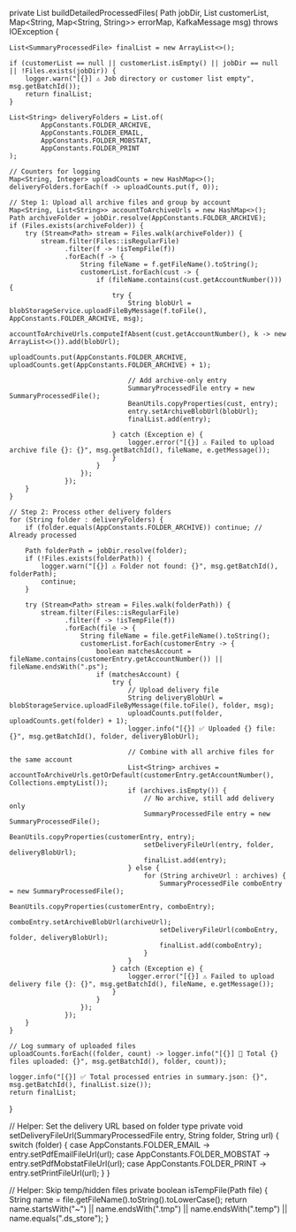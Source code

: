 private List<SummaryProcessedFile> buildDetailedProcessedFiles(
        Path jobDir,
        List<SummaryProcessedFile> customerList,
        Map<String, Map<String, String>> errorMap,
        KafkaMessage msg) throws IOException {

    List<SummaryProcessedFile> finalList = new ArrayList<>();

    if (customerList == null || customerList.isEmpty() || jobDir == null || !Files.exists(jobDir)) {
        logger.warn("[{}] ⚠️ Job directory or customer list empty", msg.getBatchId());
        return finalList;
    }

    List<String> deliveryFolders = List.of(
            AppConstants.FOLDER_ARCHIVE,
            AppConstants.FOLDER_EMAIL,
            AppConstants.FOLDER_MOBSTAT,
            AppConstants.FOLDER_PRINT
    );

    // Counters for logging
    Map<String, Integer> uploadCounts = new HashMap<>();
    deliveryFolders.forEach(f -> uploadCounts.put(f, 0));

    // Step 1: Upload all archive files and group by account
    Map<String, List<String>> accountToArchiveUrls = new HashMap<>();
    Path archiveFolder = jobDir.resolve(AppConstants.FOLDER_ARCHIVE);
    if (Files.exists(archiveFolder)) {
        try (Stream<Path> stream = Files.walk(archiveFolder)) {
            stream.filter(Files::isRegularFile)
                  .filter(f -> !isTempFile(f))
                  .forEach(f -> {
                      String fileName = f.getFileName().toString();
                      customerList.forEach(cust -> {
                          if (fileName.contains(cust.getAccountNumber())) {
                              try {
                                  String blobUrl = blobStorageService.uploadFileByMessage(f.toFile(), AppConstants.FOLDER_ARCHIVE, msg);
                                  accountToArchiveUrls.computeIfAbsent(cust.getAccountNumber(), k -> new ArrayList<>()).add(blobUrl);
                                  uploadCounts.put(AppConstants.FOLDER_ARCHIVE, uploadCounts.get(AppConstants.FOLDER_ARCHIVE) + 1);

                                  // Add archive-only entry
                                  SummaryProcessedFile entry = new SummaryProcessedFile();
                                  BeanUtils.copyProperties(cust, entry);
                                  entry.setArchiveBlobUrl(blobUrl);
                                  finalList.add(entry);

                              } catch (Exception e) {
                                  logger.error("[{}] ⚠️ Failed to upload archive file {}: {}", msg.getBatchId(), fileName, e.getMessage());
                              }
                          }
                      });
                  });
        }
    }

    // Step 2: Process other delivery folders
    for (String folder : deliveryFolders) {
        if (folder.equals(AppConstants.FOLDER_ARCHIVE)) continue; // Already processed

        Path folderPath = jobDir.resolve(folder);
        if (!Files.exists(folderPath)) {
            logger.warn("[{}] ⚠️ Folder not found: {}", msg.getBatchId(), folderPath);
            continue;
        }

        try (Stream<Path> stream = Files.walk(folderPath)) {
            stream.filter(Files::isRegularFile)
                  .filter(f -> !isTempFile(f))
                  .forEach(file -> {
                      String fileName = file.getFileName().toString();
                      customerList.forEach(customerEntry -> {
                          boolean matchesAccount = fileName.contains(customerEntry.getAccountNumber()) || fileName.endsWith(".ps");
                          if (matchesAccount) {
                              try {
                                  // Upload delivery file
                                  String deliveryBlobUrl = blobStorageService.uploadFileByMessage(file.toFile(), folder, msg);
                                  uploadCounts.put(folder, uploadCounts.get(folder) + 1);
                                  logger.info("[{}] ✅ Uploaded {} file: {}", msg.getBatchId(), folder, deliveryBlobUrl);

                                  // Combine with all archive files for the same account
                                  List<String> archives = accountToArchiveUrls.getOrDefault(customerEntry.getAccountNumber(), Collections.emptyList());
                                  if (archives.isEmpty()) {
                                      // No archive, still add delivery only
                                      SummaryProcessedFile entry = new SummaryProcessedFile();
                                      BeanUtils.copyProperties(customerEntry, entry);
                                      setDeliveryFileUrl(entry, folder, deliveryBlobUrl);
                                      finalList.add(entry);
                                  } else {
                                      for (String archiveUrl : archives) {
                                          SummaryProcessedFile comboEntry = new SummaryProcessedFile();
                                          BeanUtils.copyProperties(customerEntry, comboEntry);
                                          comboEntry.setArchiveBlobUrl(archiveUrl);
                                          setDeliveryFileUrl(comboEntry, folder, deliveryBlobUrl);
                                          finalList.add(comboEntry);
                                      }
                                  }
                              } catch (Exception e) {
                                  logger.error("[{}] ⚠️ Failed to upload delivery file {}: {}", msg.getBatchId(), fileName, e.getMessage());
                              }
                          }
                      });
                  });
        }
    }

    // Log summary of uploaded files
    uploadCounts.forEach((folder, count) -> logger.info("[{}] 📂 Total {} files uploaded: {}", msg.getBatchId(), folder, count));

    logger.info("[{}] ✅ Total processed entries in summary.json: {}", msg.getBatchId(), finalList.size());
    return finalList;
}

// Helper: Set the delivery URL based on folder type
private void setDeliveryFileUrl(SummaryProcessedFile entry, String folder, String url) {
    switch (folder) {
        case AppConstants.FOLDER_EMAIL -> entry.setPdfEmailFileUrl(url);
        case AppConstants.FOLDER_MOBSTAT -> entry.setPdfMobstatFileUrl(url);
        case AppConstants.FOLDER_PRINT -> entry.setPrintFileUrl(url);
    }
}

// Helper: Skip temp/hidden files
private boolean isTempFile(Path file) {
    String name = file.getFileName().toString().toLowerCase();
    return name.startsWith("~") || name.endsWith(".tmp") || name.endsWith(".temp") || name.equals(".ds_store");
}
